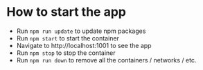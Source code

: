 # How to start the app

- Run `npm run update` to update npm packages
- Run `npm start` to start the container
- Navigate to http://localhost:1001 to see the app
- Run `npm stop` to stop the container
- Run `npm run down` to remove all the containers / networks / etc.

